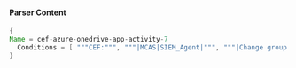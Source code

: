 #### Parser Content
```Java
{
Name = cef-azure-onedrive-app-activity-7
  Conditions = [ """CEF:""", """|MCAS|SIEM_Agent|""", """|Change group settings|""" ]
}
```